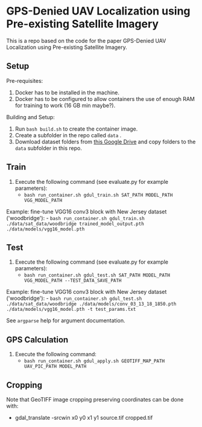 # GPS-Denied UAV Localization using Pre-existing Satellite Imagery

This is a repo based on the code for the paper GPS-Denied UAV Localization using Pre-existing Satellite Imagery.

## Setup

Pre-requisites: 
1. Docker has to be installed in the machine.
2. Docker has to be configured to allow containers the use of enough RAM for training to work (16 GB min maybe?).

Building and Setup:
1. Run `bash build.sh` to create the container image.
2. Create a subfolder in the repo called `data` .
2. Download dataset folders from [this Google Drive](https://drive.google.com/drive/folders/1sscpYCZXCRUWKl9eUDQGz-DZQLo3HeDe?usp=sharing) and copy folders to the `data` subfolder in this repo.

## Train
1. Execute the following command (see evaluate.py for example parameters):
	- `bash run_container.sh gdul_train.sh SAT_PATH MODEL_PATH VGG_MODEL_PATH`

Example: fine-tune VGG16 conv3 block with New Jersey dataset ('woodbridge'):
	- `bash run_container.sh gdul_train.sh ./data/sat_data/woodbridge trained_model_output.pth ./data/models/vgg16_model.pth`

## Test
1. Execute the following command (see evaluate.py for example parameters):
	- `bash run_container.sh gdul_test.sh SAT_PATH MODEL_PATH VGG_MODEL_PATH --TEST_DATA_SAVE_PATH`

Example: fine-tune VGG16 conv3 block with New Jersey dataset ('woodbridge'):
	- `bash run_container.sh gdul_test.sh ./data/sat_data/woodbridge ./data/models/conv_03_13_18_1850.pth ./data/models/vgg16_model.pth -t test_params.txt`

See `argparse` help for argument documentation.

## GPS Calculation
1. Execute the following command:
	- `bash run_container.sh gdul_apply.sh GEOTIFF_MAP_PATH UAV_PIC_PATH MODEL_PATH`

## Cropping

Note that GeoTIFF image cropping preserving coordinates can be done with:

 - gdal_translate -srcwin x0 y0 x1 y1 source.tif cropped.tif
